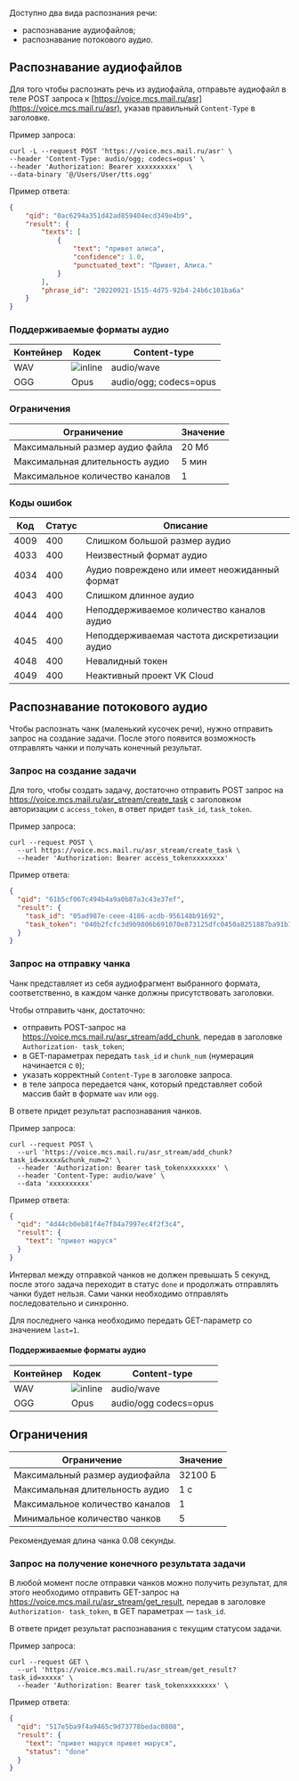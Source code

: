 Доступно два вида распознания речи:

- распознавание аудиофайлов;
- распознавание потокового аудио.

## Распознавание аудиофайлов

Для того чтобы распознать речь из аудиофайла, отправьте аудиофайл в теле POST запроса к [https://voice.mcs.mail.ru/asr](https://voice.mcs.mail.ru/asr), указав правильный `Content-Type` в заголовке.

Пример запроса:

```console
curl -L --request POST 'https://voice.mcs.mail.ru/asr' \
--header 'Content-Type: audio/ogg; codecs=opus' \
--header 'Authorization: Bearer xxxxxxxxxx'  \
--data-binary '@/Users/User/tts.ogg'
```

Пример ответа:

```json
{
	"qid": "0ac6294a351d42ad859404ecd349e4b9",
	"result": {
		"texts": [
			{
				"text": "привет алиса",
				"confidence": 1.0,
				"punctuated_text": "Привет, Алиса."
			}
		],
		"phrase_id": "20220921-1515-4d75-92b4-24b6c101ba6a"
	}
}
```

### Поддерживаемые форматы аудио

| Контейнер | Кодек | Content-type           |
| --------- | ----- | ---------------------- |
| WAV       | ![](/en/assets/no.svg "inline")     | audio/wave             |
| OGG       | Opus  | audio/ogg; codecs=opus |

### Ограничения

| Ограничение                     | Значение |
| ------------------------------- | -------- |
| Максимальный размер аудио файла | 20 Мб    |
| Максимальная длительность аудио | 5 мин    |
| Максимальное количество каналов | 1        |

### Коды ошибок

| Код  | Статус | Описание                                      |
| ---- | ------ | --------------------------------------------- |
| 4009 | 400    | Слишком большой размер аудио                  |
| 4033 | 400    | Неизвестный формат аудио                      |
| 4034 | 400    | Аудио повреждено или имеет неожиданный формат |
| 4043 | 400    | Слишком длинное аудио                         |
| 4044 | 400    | Неподдерживаемое количество каналов аудио     |
| 4045 | 400    | Неподдерживаемая частота дискретизации аудио  |
| 4048 | 400    | Невалидный токен                              |
| 4049 | 400    | Неактивный проект VK Cloud                       |

## Распознавание потокового аудио

Чтобы распознать чанк (маленький кусочек речи), нужно отправить запрос на создание задачи. После этого появится возможность отправлять чанки и получать конечный результат.

### Запрос на создание задачи

Для того, чтобы создать задачу, достаточно отправить POST запрос на https://voice.mcs.mail.ru/asr_stream/create_task с заголовком авторизации с `access_token`, в ответ придет `task_id`, `task_token`.

Пример запроса:

```console
curl --request POST \
  --url https://voice.mcs.mail.ru/asr_stream/create_task \
  --header 'Authorization: Bearer access_tokenxxxxxxxx'
```

Пример ответа:

```json
{
  "qid": "61b5cf067c494b4a9a0b87a3c43e37ef",
  "result": {
    "task_id": "05ad987e-ceee-4186-acdb-956148b91692",
    "task_token": "040b2fcfc3d9b9806b691070e873125dfc0450a8251887ba91b19be08eb3951c"
  }
}
```

### Запрос на отправку чанка

Чанк представляет из себя аудиофрагмент выбранного формата, соответственно, в каждом чанке должны присутствовать заголовки.

Чтобы отправить чанк, достаточно:

- отправить POST-запрос на https://voice.mcs.mail.ru/asr_stream/add_chunk, передав в заголовке `Authorization- task_token`;
- в GET-параметрах передать `task_id` и `chunk_num` (нумерация начинается с `0`);
- указать корректный `Content-Type` в заголовке запроса.
- в теле запроса передается чанк, который представляет собой массив байт в формате `wav` или `ogg`.

В ответе придет результат распознавания чанков.

Пример запроса:

```console
curl --request POST \
  --url 'https://voice.mcs.mail.ru/asr_stream/add_chunk?task_id=xxxxx&chunk_num=2' \
  --header 'Authorization: Bearer task_tokenxxxxxxxx' \
  --header 'Content-Type: audio/wave' \
  --data 'xxxxxxxxxx'
```

Пример ответа:

```json
{
  "qid": "4d44cb0eb81f4e7f84a7997ec4f2f3c4",
  "result": {
    "text": "привет маруся"
  }
}
```

<warn>

Интервал между отправкой чанков не должен превышать 5 секунд, после этого задача переходит в статус `done` и продолжать отправлять чанки будет нельзя. Сами чанки необходимо отправлять последовательно и синхронно.

</warn>

<err>

Для последнего чанка необходимо передать GET-параметр со значением `last=1`.

</err>

#### Поддерживаемые форматы аудио

| Контейнер | Кодек | Content-type          |
| --------- | ----- | --------------------- |
| WAV       | ![](/en/assets/no.svg "inline")     | audio/wave            |
| OGG       | Opus  | audio/ogg codecs=opus |

## Ограничения

| Ограничение                     | Значение |
| ------------------------------- | -------- |
| Максимальный размер аудиофайла  | 32100 Б  |
| Максимальная длительность аудио | 1 с      |
| Максимальное количество каналов | 1        |
| Минимальное количество чанков   | 5        |

<info>

Рекомендуемая длина чанка 0.08 секунды.

</info>

### Запрос на получение конечного результата задачи

В любой момент после отправки чанков можно получить результат, для этого необходимо отправить GET-запрос на https://voice.mcs.mail.ru/asr_stream/get_result, передав в заголовке `Authorization- task_token`, в GET параметрах — `task_id`.

В ответе придет результат распознавания с текущим статусом задачи.

Пример запроса:

```console
curl --request GET \
  --url 'https://voice.mcs.mail.ru/asr_stream/get_result?task_id=xxxxx' \
  --header 'Authorization: Bearer task_tokenxxxxxxxx' \
```

Пример ответа:

```json
{
  "qid": "517e5ba9f4a9465c9d73778bedac0808",
  "result": {
    "text": "привет маруся привет маруся",
    "status": "done"
  }
}
```
